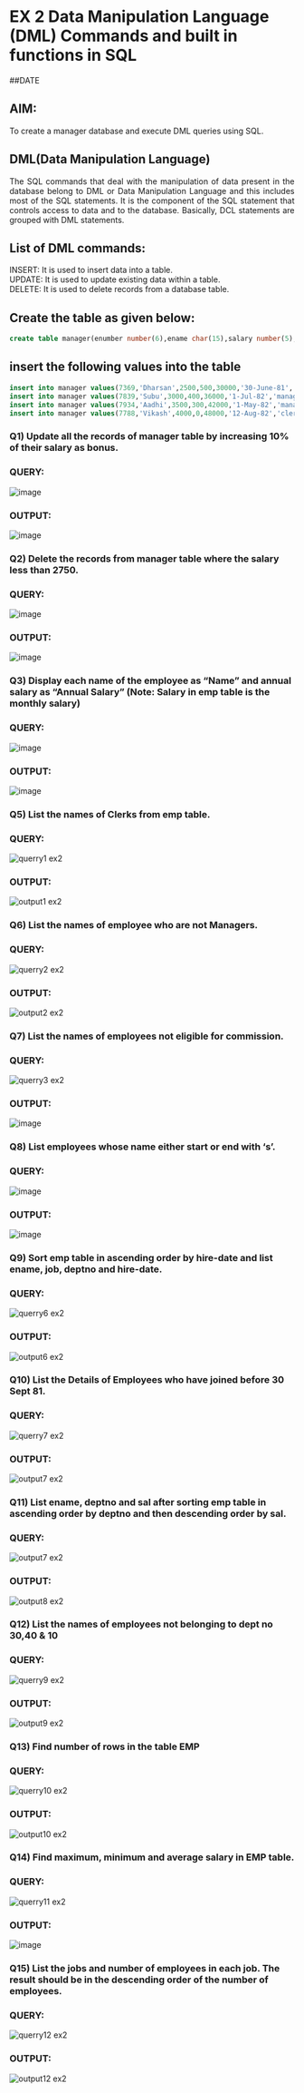 # EX 2 Data Manipulation Language (DML) Commands and built in functions in SQL

##DATE


## AIM:
To create a manager database and execute DML queries using SQL.


## DML(Data Manipulation Language)
<div align="justify">
The SQL commands that deal with the manipulation of data present in the database belong to DML or Data Manipulation Language and this includes most of the SQL statements. It is the component of the SQL statement that controls access to data and to the database. Basically, DCL statements are grouped with DML statements.
</div>

## List of DML commands: 
<div align="justify">
INSERT: It is used to insert data into a table.<br>
UPDATE: It is used to update existing data within a table.<br>
DELETE: It is used to delete records from a database table.<br>
</div>

## Create the table as given below:
```sql
create table manager(enumber number(6),ename char(15),salary number(5),commission number(4),annualsalary number(7),Hiredate date,designation char(10),deptno number(2),reporting char(10));
```

## insert the following values into the table
```sql
insert into manager values(7369,'Dharsan',2500,500,30000,'30-June-81','clerk',10,'John');
insert into manager values(7839,'Subu',3000,400,36000,'1-Jul-82','manager',null,'James');
insert into manager values(7934,'Aadhi',3500,300,42000,'1-May-82','manager',30,NULL);
insert into manager values(7788,'Vikash',4000,0,48000,'12-Aug-82','clerk',50,'Bond');
```

### Q1) Update all the records of manager table by increasing 10% of their salary as bonus.

### QUERY:
![image](https://github.com/aryabaisakhiya/EX-2-Data-Manipulation-Language-DML-and-Data-Control-Language-DCL-Commands/assets/119393645/78503538-98bc-4f72-9bf3-2950e08140b7)




### OUTPUT:
![image](https://github.com/aryabaisakhiya/EX-2-Data-Manipulation-Language-DML-and-Data-Control-Language-DCL-Commands/assets/119393645/58390e90-5303-4068-8d67-7d105145cc17)



### Q2) Delete the records from manager table where the salary less than 2750.


### QUERY:
![image](https://github.com/aryabaisakhiya/EX-2-Data-Manipulation-Language-DML-and-Data-Control-Language-DCL-Commands/assets/119393645/5cff5988-230f-4530-a45a-8f238fdb15d5)


### OUTPUT:

![image](https://github.com/aryabaisakhiya/EX-2-Data-Manipulation-Language-DML-and-Data-Control-Language-DCL-Commands/assets/119393645/dfc6e8cd-1e60-4bee-bd43-305ea0a49525)


### Q3) Display each name of the employee as “Name” and annual salary as “Annual Salary” (Note: Salary in emp table is the monthly salary)


### QUERY:

![image](https://github.com/aryabaisakhiya/EX-2-Data-Manipulation-Language-DML-and-Data-Control-Language-DCL-Commands/assets/119393645/07e51f6a-5762-41be-9d95-ce4640973a6f)



### OUTPUT:
![image](https://github.com/aryabaisakhiya/EX-2-Data-Manipulation-Language-DML-and-Data-Control-Language-DCL-Commands/assets/119393645/b2018c86-8e35-4b1d-b23b-59956cc37fd6)



### Q5)	List the names of Clerks from emp table.


### QUERY:
![querry1 ex2](https://github.com/aryabaisakhiya/EX-2-Data-Manipulation-Language-DML-and-Data-Control-Language-DCL-Commands/assets/119393645/429aa92f-2735-4342-91fa-4e18af6db27e)




### OUTPUT:
![output1 ex2](https://github.com/aryabaisakhiya/EX-2-Data-Manipulation-Language-DML-and-Data-Control-Language-DCL-Commands/assets/119393645/637983f2-abdd-44a6-a18d-01de15311b73)




### Q6)	List the names of employee who are not Managers.


### QUERY:
![querry2 ex2](https://github.com/aryabaisakhiya/EX-2-Data-Manipulation-Language-DML-and-Data-Control-Language-DCL-Commands/assets/119393645/3caa4c6c-ded5-4589-8354-2945ab52077c)


### OUTPUT:
![output2 ex2](https://github.com/aryabaisakhiya/EX-2-Data-Manipulation-Language-DML-and-Data-Control-Language-DCL-Commands/assets/119393645/ccbc6edb-afad-4f95-869e-e9d99a400655)



### Q7)	List the names of employees not eligible for commission.


### QUERY:
![querry3 ex2](https://github.com/aryabaisakhiya/EX-2-Data-Manipulation-Language-DML-and-Data-Control-Language-DCL-Commands/assets/119393645/efebec9f-5e90-4071-9789-beedbc5be141)



### OUTPUT:
![image](https://github.com/aryabaisakhiya/EX-2-Data-Manipulation-Language-DML-and-Data-Control-Language-DCL-Commands/assets/119393645/93e0ec4a-234a-4a1d-b001-054ac1ac6447)



### Q8)	List employees whose name either start or end with ‘s’.


### QUERY:
![image](https://github.com/aryabaisakhiya/EX-2-Data-Manipulation-Language-DML-and-Data-Control-Language-DCL-Commands/assets/119393645/8ecb4793-98de-45fd-bc2f-49fae56c0178)



### OUTPUT:
![image](https://github.com/aryabaisakhiya/EX-2-Data-Manipulation-Language-DML-and-Data-Control-Language-DCL-Commands/assets/119393645/e929646d-0ee1-40e5-8e0d-08ad4af19dae)



### Q9) Sort emp table in ascending order by hire-date and list ename, job, deptno and hire-date.


### QUERY:

![querry6 ex2](https://github.com/aryabaisakhiya/EX-2-Data-Manipulation-Language-DML-and-Data-Control-Language-DCL-Commands/assets/119393645/093599b2-25ad-4051-bfe9-0dd92b3d8f8f)


### OUTPUT:
![output6 ex2](https://github.com/aryabaisakhiya/EX-2-Data-Manipulation-Language-DML-and-Data-Control-Language-DCL-Commands/assets/119393645/43fd9aee-1674-4687-9670-1db1f11d6300)



### Q10) List the Details of Employees who have joined before 30 Sept 81.


### QUERY:
![querry7 ex2](https://github.com/aryabaisakhiya/EX-2-Data-Manipulation-Language-DML-and-Data-Control-Language-DCL-Commands/assets/119393645/ec5240e3-085e-4d38-b4d0-f74f16aea4fe)



### OUTPUT:


![output7 ex2](https://github.com/aryabaisakhiya/EX-2-Data-Manipulation-Language-DML-and-Data-Control-Language-DCL-Commands/assets/119393645/5e86bb75-c04c-4be3-91d9-2c5a73c24ef4)

### Q11)	List ename, deptno and sal after sorting emp table in ascending order by deptno and then descending order by sal.


### QUERY:

![output7 ex2](https://github.com/aryabaisakhiya/EX-2-Data-Manipulation-Language-DML-and-Data-Control-Language-DCL-Commands/assets/119393645/5e86bb75-c04c-4be3-91d9-2c5a73c24ef4)



### OUTPUT:

![output8 ex2](https://github.com/aryabaisakhiya/EX-2-Data-Manipulation-Language-DML-and-Data-Control-Language-DCL-Commands/assets/119393645/a375ec32-6d21-4e4c-9799-f9c5e5528352)


### Q12) List the names of employees not belonging to dept no 30,40 & 10


### QUERY:
![querry9 ex2](https://github.com/aryabaisakhiya/EX-2-Data-Manipulation-Language-DML-and-Data-Control-Language-DCL-Commands/assets/119393645/cb7cbe70-0435-4a73-96aa-0ebb6ce3aa89)



### OUTPUT:
![output9 ex2](https://github.com/aryabaisakhiya/EX-2-Data-Manipulation-Language-DML-and-Data-Control-Language-DCL-Commands/assets/119393645/9331af63-23a1-470a-af94-8b7114f134ed)


### Q13) Find number of rows in the table EMP

### QUERY:
![querry10 ex2](https://github.com/aryabaisakhiya/EX-2-Data-Manipulation-Language-DML-and-Data-Control-Language-DCL-Commands/assets/119393645/82ab1a25-cae3-4360-88b2-7770efb2ac04)



### OUTPUT:
![output10 ex2](https://github.com/aryabaisakhiya/EX-2-Data-Manipulation-Language-DML-and-Data-Control-Language-DCL-Commands/assets/119393645/cbb26618-b363-4a58-8e9a-73d8e8f0f914)



### Q14) Find maximum, minimum and average salary in EMP table.

### QUERY:
![querry11 ex2](https://github.com/aryabaisakhiya/EX-2-Data-Manipulation-Language-DML-and-Data-Control-Language-DCL-Commands/assets/119393645/ffdbe1e7-ec33-4e84-9bfd-dbdcacf60039)



### OUTPUT:
![image](https://github.com/aryabaisakhiya/EX-2-Data-Manipulation-Language-DML-and-Data-Control-Language-DCL-Commands/assets/119393645/f57cc209-773f-402d-bf5b-f50e71a95c10)



### Q15) List the jobs and number of employees in each job. The result should be in the descending order of the number of employees.

### QUERY:
![querry12 ex2](https://github.com/aryabaisakhiya/EX-2-Data-Manipulation-Language-DML-and-Data-Control-Language-DCL-Commands/assets/119393645/e171beba-29b0-41ee-840c-86c42a88d9c2)



### OUTPUT:
![output12 ex2](https://github.com/aryabaisakhiya/EX-2-Data-Manipulation-Language-DML-and-Data-Control-Language-DCL-Commands/assets/119393645/82ca2da1-f114-4421-83bf-a4f71594d533)

